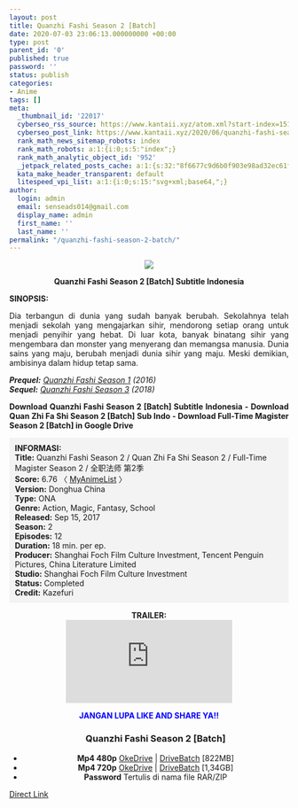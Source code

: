 ```yaml
---
layout: post
title: Quanzhi Fashi Season 2 [Batch]
date: 2020-07-03 23:06:13.000000000 +00:00
type: post
parent_id: '0'
published: true
password: ''
status: publish
categories:
- Anime
tags: []
meta:
  _thumbnail_id: '22017'
  cyberseo_rss_source: https://www.kantaii.xyz/atom.xml?start-index=151&max-results=150
  cyberseo_post_link: https://www.kantaii.xyz/2020/06/quanzhi-fashi-season-2-batch.html
  rank_math_news_sitemap_robots: index
  rank_math_robots: a:1:{i:0;s:5:"index";}
  rank_math_analytic_object_id: '952'
  _jetpack_related_posts_cache: a:1:{s:32:"8f6677c9d6b0f903e98ad32ec61f8deb";a:2:{s:7:"expires";i:1658590987;s:7:"payload";a:3:{i:0;a:1:{s:2:"id";i:27526;}i:1;a:1:{s:2:"id";i:27540;}i:2;a:1:{s:2:"id";i:27538;}}}}
  kata_make_header_transparent: default
  litespeed_vpi_list: a:1:{i:0;s:15:"svg+xml;base64,";}
author:
  login: admin
  email: senseads014@gmail.com
  display_name: admin
  first_name: ''
  last_name: ''
permalink: "/quanzhi-fashi-season-2-batch/"
---
```

<div class="separator" style="clear: both; text-align: center;"><a href="https://1.bp.blogspot.com/-41mUl8Dv9F4/XvZ56IaTqUI/AAAAAAAAC0Y/Lw5_vFIkuy8P-d1le2Z14DDavFeLCt3OQCLcBGAsYHQ/s1600/Quanzhi%2BFashi%2BS2%2Ba.jpg" imageanchor="1" style="margin-left: 1em; margin-right: 1em;"><img border="0" data-original-height="600" data-original-width="428" src="{{ site.baseurl }}/assets/2020/07/Quanzhi%2BFashi%2BS2%2Ba.jpg" /></a></div>
<p>
<div style="text-align: center;"><b>Quanzhi Fashi Season 2 [Batch] Subtitle Indonesia</b></div>
<p><b>SINOPSIS:</b>
<div style="text-align: justify;">Dia terbangun di dunia yang sudah banyak berubah. Sekolahnya telah menjadi sekolah yang mengajarkan sihir, mendorong setiap orang untuk menjadi penyihir yang hebat. Di luar kota, banyak binatang sihir yang mengembara dan monster yang menyerang dan memangsa manusia. Dunia sains yang maju, berubah menjadi dunia sihir yang maju. Meski demikian, ambisinya dalam hidup tetap sama.</p>
<p><b><i>Prequel:</i></b><i> <a href="http://www.kantaii.web.id/2020/06/quanzhi-fashi-season-1-batch.html" target="_blank" rel="noopener">Quanzhi Fashi Season 1</a> (2016)</i><br /><b><i>Sequel:</i></b><i> <a href="http://www.kantaii.web.id/2020/06/quanzhi-fashi-season-3-batch.html" target="_blank" rel="noopener">Quanzhi Fashi Season 3</a> (2018)</i></p>
<p><b>Download Quanzhi Fashi Season 2 [Batch] Subtitle Indonesia - Download Quan Zhi Fa Shi Season 2 [Batch] Sub Indo - Download Full-Time Magister Season 2 [Batch] in Google Drive</b></div>
<p><a name="more"></a>
<div style="background-color: #f3f3f3; padding: 10px; text-align: left;"><b>INFORMASI:</b><br /><b>Title:</b> Quanzhi Fashi Season 2 / Quan Zhi Fa Shi Season 2 / Full-Time Magister Season 2 / 全职法师 第2季<br /><b>Score:</b> 6.76 〈 <a href="https://myanimelist.net/anime/36318/Quanzhi_Fashi_2nd_Season" target="_blank" rel="noopener">MyAnimeList</a> 〉<br /><b>Version:</b> Donghua China<br /><b>Type:</b> ONA<br /><b>Genre:</b> Action, Magic, Fantasy, School<br /><b>Released:</b> Sep 15, 2017<br /><b>Season:</b> 2<br /><b>Episodes:</b> 12<br /><b>Duration:</b> 18 min. per ep.<br /><b>Producer:</b> Shanghai Foch Film Culture Investment, Tencent Penguin Pictures, China Literature Limited<br /><b>Studio:</b> Shanghai Foch Film Culture Investment<br /><b>Status:</b> Completed<br /><b>Credit:</b> Kazefuri</div>
<p>
<div style="text-align: center;"><b>TRAILER:</b></div>
<div style="text-align: center;"></div>
<div style="text-align: center;">
<div class="videoyoutube">
<div class="video-responsive"><iframe allowfullscreen="1" class="embedded-video-large" frameborder="0" src="https://www.youtube.com/embed/RcuQLuy8hSs?rel=0"></iframe></div>
</div>
<p>
<div style="text-align: center;"><b><span style="color: blue;">JANGAN LUPA LIKE AND SHARE YA!!</span></b></div>
<div class="dl">
<ul />
<h3 style="text-align: center;">Quanzhi Fashi Season 2 [Batch]</h3>
<li style="text-align: center;"><b>Mp4 480p</b> <a href="https://semawur.com/SWS4MQ0Nw2d" target="_blank" rel="noopener">OkeDrive</a> | <a href="https://apk.miuiku.com/JNS8mpGFV" target="_blank" rel="noopener">DriveBatch</a> [822MB]</li>
<li style="text-align: center;"><b>Mp4 720p</b> <a href="https://semawur.com/B46E" target="_blank" rel="noopener">OkeDrive</a> | <a href="https://apk.miuiku.com/XxilVel0aA" target="_blank" rel="noopener">DriveBatch</a> [1,34GB]</li>
<li style="text-align: center;"><b>Password</b> Tertulis di nama file RAR/ZIP</li>
</div>
</div>
<link rel="stylesheet" href="https://cdnjs.cloudflare.com/ajax/libs/font-awesome/4.7.0/css/font-awesome.min.css" />
<div class="divbtn"> <a href="https://handymansurrender.com/fihup8buzv?key=94550f7ce39444073321dde3b8782f97" class="btn"><i class="fa fa-download"></i> Direct Link</a> </div>
